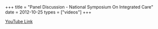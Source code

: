 +++
title = "Panel Discussion - National Symposium On Integrated Care"
date = 2012-10-25
types = ["videos"]
+++

[YouTube Link](https://www.youtube.com/watch?v=dNMYZ0FTkg4)

